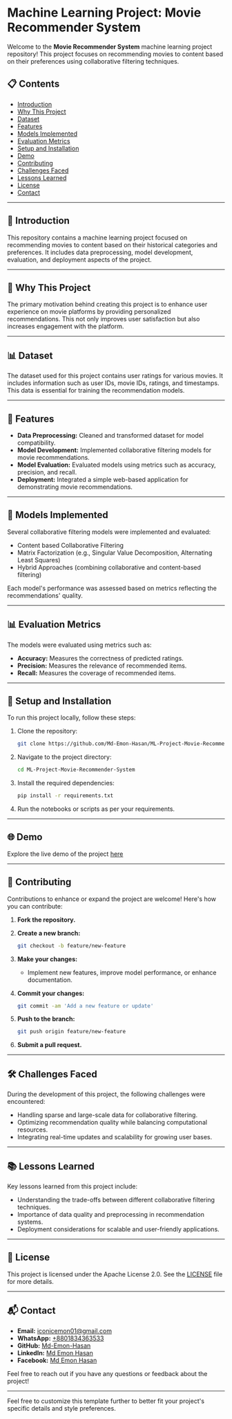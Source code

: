 # Machine Learning Project: Movie Recommender System

Welcome to the **Movie Recommender System** machine learning project repository! This project focuses on recommending movies to content based on their preferences using collaborative filtering techniques.

## 📋 Contents

- [Introduction](#introduction)
- [Why This Project](#why-this-project)
- [Dataset](#dataset)
- [Features](#features)
- [Models Implemented](#models-implemented)
- [Evaluation Metrics](#evaluation-metrics)
- [Setup and Installation](#setup-and-installation)
- [Demo](#demo)
- [Contributing](#contributing)
- [Challenges Faced](#challenges-faced)
- [Lessons Learned](#lessons-learned)
- [License](#license)
- [Contact](#contact)

---

## 📖 Introduction

This repository contains a machine learning project focused on recommending movies to content based on their historical categories and preferences. It includes data preprocessing, model development, evaluation, and deployment aspects of the project.

---

## 🎯 Why This Project

The primary motivation behind creating this project is to enhance user experience on movie platforms by providing personalized recommendations. This not only improves user satisfaction but also increases engagement with the platform.

---

## 📊 Dataset

The dataset used for this project contains user ratings for various movies. It includes information such as user IDs, movie IDs, ratings, and timestamps. This data is essential for training the recommendation models.

---

## 🌟 Features

- **Data Preprocessing:** Cleaned and transformed dataset for model compatibility.
- **Model Development:** Implemented collaborative filtering models for movie recommendations.
- **Model Evaluation:** Evaluated models using metrics such as accuracy, precision, and recall.
- **Deployment:** Integrated a simple web-based application for demonstrating movie recommendations.

---

## 🧠 Models Implemented

Several collaborative filtering models were implemented and evaluated:

- Content based Collaborative Filtering
- Matrix Factorization (e.g., Singular Value Decomposition, Alternating Least Squares)
- Hybrid Approaches (combining collaborative and content-based filtering)

Each model's performance was assessed based on metrics reflecting the recommendations' quality.

---

## 📊 Evaluation Metrics

The models were evaluated using metrics such as:

- **Accuracy:** Measures the correctness of predicted ratings.
- **Precision:** Measures the relevance of recommended items.
- **Recall:** Measures the coverage of recommended items.

---

## 🚀 Setup and Installation

To run this project locally, follow these steps:

1. Clone the repository:

   ```bash
   git clone https://github.com/Md-Emon-Hasan/ML-Project-Movie-Recommender-System.git
   ```

2. Navigate to the project directory:

   ```bash
   cd ML-Project-Movie-Recommender-System
   ```

3. Install the required dependencies:

   ```bash
   pip install -r requirements.txt
   ```

4. Run the notebooks or scripts as per your requirements.

---

## 🌐 Demo

Explore the live demo of the project [here](https://em-moive.onrender.com)

---

## 🤝 Contributing

Contributions to enhance or expand the project are welcome! Here's how you can contribute:

1. **Fork the repository.**
2. **Create a new branch:**

   ```bash
   git checkout -b feature/new-feature
   ```

3. **Make your changes:**

   - Implement new features, improve model performance, or enhance documentation.

4. **Commit your changes:**

   ```bash
   git commit -am 'Add a new feature or update'
   ```

5. **Push to the branch:**

   ```bash
   git push origin feature/new-feature
   ```

6. **Submit a pull request.**

---

## 🛠️ Challenges Faced

During the development of this project, the following challenges were encountered:

- Handling sparse and large-scale data for collaborative filtering.
- Optimizing recommendation quality while balancing computational resources.
- Integrating real-time updates and scalability for growing user bases.

---

## 📚 Lessons Learned

Key lessons learned from this project include:

- Understanding the trade-offs between different collaborative filtering techniques.
- Importance of data quality and preprocessing in recommendation systems.
- Deployment considerations for scalable and user-friendly applications.

---

## 📄 License

This project is licensed under the Apache License 2.0. See the [LICENSE](LICENSE) file for more details.

---

## 📬 Contact

- **Email:** [iconicemon01@gmail.com](mailto:iconicemon01@gmail.com)
- **WhatsApp:** [+8801834363533](https://wa.me/8801834363533)
- **GitHub:** [Md-Emon-Hasan](https://github.com/Md-Emon-Hasan)
- **LinkedIn:** [Md Emon Hasan](https://www.linkedin.com/in/md-emon-hasan)
- **Facebook:** [Md Emon Hasan](https://www.facebook.com/mdemon.hasan2001/)

Feel free to reach out if you have any questions or feedback about the project!

---

Feel free to customize this template further to better fit your project's specific details and style preferences.
